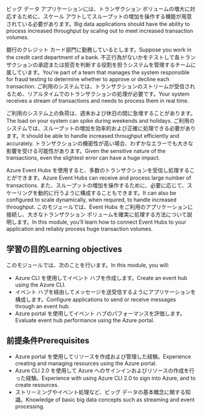 <span data-ttu-id="67d3f-101">ビッグ データ アプリケーションには、トランザクション ボリュームの増大に対応するために、スケール アウトしてスループットの増加を操作する機能が用意されている必要があります。</span><span class="sxs-lookup"><span data-stu-id="67d3f-101">Big data applications should have the ability to process increased throughput by scaling out to meet increased transaction volumes.</span></span>

<span data-ttu-id="67d3f-102">銀行のクレジット カード部門に勤務しているとします。</span><span class="sxs-lookup"><span data-stu-id="67d3f-102">Suppose you work in the credit card department of a bank.</span></span> <span data-ttu-id="67d3f-103">不正行為がないかをテストして各トランザクションの承認または拒否を判断する役割を担うシステムを管理するチームに属しています。</span><span class="sxs-lookup"><span data-stu-id="67d3f-103">You're part of a team that manages the system responsible for fraud testing to determine whether to approve or decline each transaction.</span></span> <span data-ttu-id="67d3f-104">ご利用のシステムでは、トランザクションのストリームが受信されるため、リアルタイムでのトランザクションの処理が必要です。</span><span class="sxs-lookup"><span data-stu-id="67d3f-104">Your system receives a stream of transactions and needs to process them in real time.</span></span>

<span data-ttu-id="67d3f-105">ご利用のシステム上の負荷は、週末および休日の間に急増することがあります。</span><span class="sxs-lookup"><span data-stu-id="67d3f-105">The load on your system can spike during weekends and holidays.</span></span> <span data-ttu-id="67d3f-106">ご利用のシステムでは、スループットの増加を効率的および正確に処理できる必要があります。</span><span class="sxs-lookup"><span data-stu-id="67d3f-106">It should be able to handle increased throughput efficiently and accurately.</span></span> <span data-ttu-id="67d3f-107">トランザクションの機密性が高い場合、わずかなエラーでも大きな影響を受ける可能性があります。</span><span class="sxs-lookup"><span data-stu-id="67d3f-107">Given the sensitive nature of the transactions, even the slightest error can have a huge impact.</span></span>

<span data-ttu-id="67d3f-108">Azure Event Hubs を使用すると、多数のトランザクションを受信し処理することができます。</span><span class="sxs-lookup"><span data-stu-id="67d3f-108">Azure Event Hubs can receive and process large number of transactions.</span></span> <span data-ttu-id="67d3f-109">また、スループットの増加を操作するために、必要に応じて、スケーリングを動的に行うように構成することもできます。</span><span class="sxs-lookup"><span data-stu-id="67d3f-109">It can also be configured to scale dynamically, when required, to handle increased throughput.</span></span>
<span data-ttu-id="67d3f-110">このモジュールでは、Event Hubs をご利用のアプリケーションに接続し、大きなトランザクション ボリュームを確実に処理する方法について説明します。</span><span class="sxs-lookup"><span data-stu-id="67d3f-110">In this module, you’ll learn how to connect Event Hubs to your application and reliably process huge transaction volumes.</span></span>

## <a name="learning-objectives"></a><span data-ttu-id="67d3f-111">学習の目的</span><span class="sxs-lookup"><span data-stu-id="67d3f-111">Learning objectives</span></span>
<span data-ttu-id="67d3f-112">このモジュールでは、次のことを行います。</span><span class="sxs-lookup"><span data-stu-id="67d3f-112">In this module, you will:</span></span>

- <span data-ttu-id="67d3f-113">Azure CLI を使用してイベント ハブを作成します。</span><span class="sxs-lookup"><span data-stu-id="67d3f-113">Create an event hub using the Azure CLI.</span></span>
- <span data-ttu-id="67d3f-114">イベント ハブを経由してメッセージを送受信するようにアプリケーションを構成します。</span><span class="sxs-lookup"><span data-stu-id="67d3f-114">Configure applications to send or receive messages through an event hub.</span></span>
- <span data-ttu-id="67d3f-115">Azure portal を使用してイベント ハブのパフォーマンスを評価します。</span><span class="sxs-lookup"><span data-stu-id="67d3f-115">Evaluate event hub performance using the Azure portal.</span></span>

## <a name="prerequisites"></a><span data-ttu-id="67d3f-116">前提条件</span><span class="sxs-lookup"><span data-stu-id="67d3f-116">Prerequisites</span></span>

- <span data-ttu-id="67d3f-117">Azure portal を使用してリソースを作成および管理した経験。</span><span class="sxs-lookup"><span data-stu-id="67d3f-117">Experience creating and managing resources using the Azure portal.</span></span>
- <span data-ttu-id="67d3f-118">Azure CLI 2.0 を使用して Azure へのサインインおよびリソースの作成を行った経験。</span><span class="sxs-lookup"><span data-stu-id="67d3f-118">Experience with using Azure CLI 2.0 to sign into Azure, and to create resources.</span></span>
- <span data-ttu-id="67d3f-119">ストリーミングやイベント処理など、ビッグ データの基本概念に関する知識。</span><span class="sxs-lookup"><span data-stu-id="67d3f-119">Knowledge of basic big data concepts such as streaming and event processing.</span></span>
